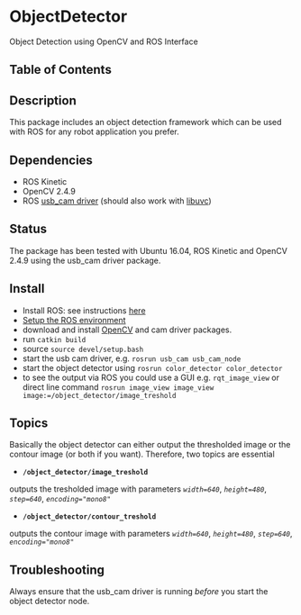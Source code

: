 # ObjectDetector
Object Detection using OpenCV and ROS Interface

## Table of Contents

## Description
This package includes an object detection framework which can be used with ROS for any robot application you prefer.

## Dependencies
* ROS Kinetic 
* OpenCV 2.4.9 
* ROS [usb_cam driver](https://github.com/ros-drivers/usb_cam) (should also work with [libuvc](https://github.com/ktossell/libuvc))

## Status 
The package has been tested with Ubuntu 16.04, ROS Kinetic and OpenCV 2.4.9 using the usb_cam driver package.

## Install
* Install ROS: see instructions [here](http://wiki.ros.org/ROS/Installation)
* [Setup the ROS environment](http://wiki.ros.org/ROS/Tutorials/InstallingandConfiguringROSEnvironment)
* download and install [OpenCV](https://docs.opencv.org/3.3.1/d7/d9f/tutorial_linux_install.html) and cam driver packages. 
* run `catkin build`
* source `source devel/setup.bash`
* start the usb cam driver, e.g. `rosrun usb_cam usb_cam_node`
* start the object detector using `rosrun color_detector color_detector`
* to see the output via ROS you could use a GUI e.g. `rqt_image_view` or direct line command `rosrun image_view image_view image:=/object_detector/image_treshold` 

## Topics
Basically the object detector can either output the thresholded image or the contour image (or both if you want). Therefore, two topics are essential 
* **`/object_detector/image_treshold`**

outputs the tresholded image with parameters *`width=640`*, *`height=480`*, *`step=640`*, *`encoding="mono8"`*
* **`/object_detector/contour_treshold`**

outputs the contour image with parameters *`width=640`*, *`height=480`*, *`step=640`*, *`encoding="mono8"`*

## Troubleshooting
Always ensure that the usb_cam driver is running *before* you start the object detector node. 

